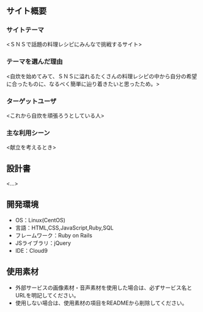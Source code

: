 # <challengohan>

## サイト概要
### サイトテーマ
<ＳＮＳで話題の料理レシピにみんなで挑戦するサイト>

### テーマを選んだ理由
<自炊を始めてみて、ＳＮＳに溢れるたくさんの料理レシピの中から自分の希望に合ったものに、なるべく簡単に辿り着きたいと思ったため。>

### ターゲットユーザ
<これから自炊を頑張ろうとしている人>

### 主な利用シーン
<献立を考えるとき>

## 設計書
<...>

## 開発環境
- OS：Linux(CentOS)
- 言語：HTML,CSS,JavaScript,Ruby,SQL
- フレームワーク：Ruby on Rails
- JSライブラリ：jQuery
- IDE：Cloud9

## 使用素材
- 外部サービスの画像素材・音声素材を使用した場合は、必ずサービス名とURLを明記してください。
- 使用しない場合は、使用素材の項目をREADMEから削除してください。